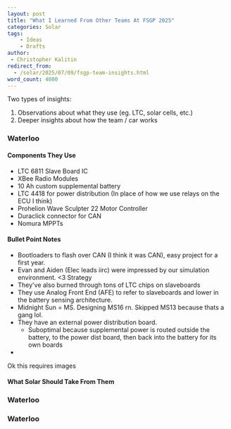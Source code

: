 ```yaml
---
layout: post
title: "What I Learned From Other Teams At FSGP 2025"
categories: Solar
tags:
    - Ideas
    - Drafts
author:
 - Christopher Kalitin
redirect_from:
  - /solar/2025/07/09/fsgp-team-insights.html
word_count: 4000
---
```

<head>
    <meta property="og:image" content="{{site.url}}/assets/images/nasa-end-state/msr.jpg">
</head>

Two types of insights:
1. Observations about what they use (eg. LTC, solar cells, etc.)
2. Deeper insights about how the team / car works

### **Waterloo**

#### Components They Use
- LTC 6811 Slave Board IC
- XBee Radio Modules
- 10 Ah custom supplemental battery
- LTC 4418 for power distribution (In place of how we use relays on the ECU I think)
- Prohelion Wave Sculpter 22 Motor Controller
- Duraclick connector for CAN
- Nomura MPPTs

#### Bullet Point Notes
- Bootloaders to flash over CAN (I think it was CAN), easy project for a first year.
- Evan and Aiden (Elec leads iirc) were impressed by our simulation environment. <3 Strategy
- They've also burned through tons of LTC chips on slaveboards
- They use Analog Front End (AFE) to refer to slaveboards and lower in the battery sensing architecture.
- Midnight Sun = MS. Designing MS16 rn. Skipped MS13 because thats a gang lol.
- They have an external power distribution board.
    - Suboptimal because supplemental power is routed outside the battery, to the power dist board, then back into the battery for its own boards
 - 

Ok this requires images

#### What Solar Should Take From Them

### **Waterloo**


### **Waterloo**